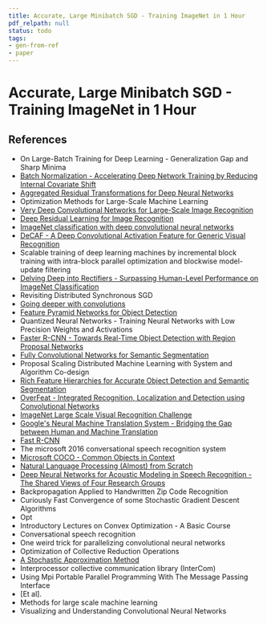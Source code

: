 ```yaml
---
title: Accurate, Large Minibatch SGD - Training ImageNet in 1 Hour
pdf_relpath: null
status: todo
tags:
- gen-from-ref
- paper
---
```


# Accurate, Large Minibatch SGD - Training ImageNet in 1 Hour

## References

- On Large-Batch Training for Deep Learning - Generalization Gap and Sharp Minima
- [Batch Normalization - Accelerating Deep Network Training by Reducing Internal Covariate Shift](./batch-normalization-accelerating-deep-network-training-by-reducing-internal-covariate-shift.md)
- [Aggregated Residual Transformations for Deep Neural Networks](./aggregated-residual-transformations-for-deep-neural-networks.md)
- Optimization Methods for Large-Scale Machine Learning
- [Very Deep Convolutional Networks for Large-Scale Image Recognition](./very-deep-convolutional-networks-for-large-scale-image-recognition.md)
- [Deep Residual Learning for Image Recognition](./deep-residual-learning-for-image-recognition.md)
- [ImageNet classification with deep convolutional neural networks](./imagenet-classification-with-deep-convolutional-neural-networks.md)
- [DeCAF - A Deep Convolutional Activation Feature for Generic Visual Recognition](./decaf-a-deep-convolutional-activation-feature-for-generic-visual-recognition.md)
- Scalable training of deep learning machines by incremental block training with intra-block parallel optimization and blockwise model-update filtering
- [Delving Deep into Rectifiers - Surpassing Human-Level Performance on ImageNet Classification](./delving-deep-into-rectifiers-surpassing-human-level-performance-on-imagenet-classification.md)
- Revisiting Distributed Synchronous SGD
- [Going deeper with convolutions](./going-deeper-with-convolutions.md)
- [Feature Pyramid Networks for Object Detection](./feature-pyramid-networks-for-object-detection.md)
- Quantized Neural Networks - Training Neural Networks with Low Precision Weights and Activations
- [Faster R-CNN - Towards Real-Time Object Detection with Region Proposal Networks](./faster-r-cnn-towards-real-time-object-detection-with-region-proposal-networks.md)
- [Fully Convolutional Networks for Semantic Segmentation](./fully-convolutional-networks-for-semantic-segmentation.md)
- Proposal Scaling Distributed Machine Learning with System and Algorithm Co-design
- [Rich Feature Hierarchies for Accurate Object Detection and Semantic Segmentation](./rich-feature-hierarchies-for-accurate-object-detection-and-semantic-segmentation.md)
- [OverFeat - Integrated Recognition, Localization and Detection using Convolutional Networks](./overfeat-integrated-recognition-localization-and-detection-using-convolutional-networks.md)
- [ImageNet Large Scale Visual Recognition Challenge](./imagenet-large-scale-visual-recognition-challenge.md)
- [Google's Neural Machine Translation System - Bridging the Gap between Human and Machine Translation](./google-s-neural-machine-translation-system-bridging-the-gap-between-human-and-machine-translation.md)
- [Fast R-CNN](./fast-r-cnn.md)
- The microsoft 2016 conversational speech recognition system
- [Microsoft COCO - Common Objects in Context](./microsoft-coco-common-objects-in-context.md)
- [Natural Language Processing (Almost) from Scratch](./natural-language-processing-almost-from-scratch.md)
- [Deep Neural Networks for Acoustic Modeling in Speech Recognition - The Shared Views of Four Research Groups](./deep-neural-networks-for-acoustic-modeling-in-speech-recognition-the-shared-views-of-four-research-groups.md)
- Backpropagation Applied to Handwritten Zip Code Recognition
- Curiously Fast Convergence of some Stochastic Gradient Descent Algorithms
- Opt
- Introductory Lectures on Convex Optimization - A Basic Course
- Conversational speech recognition
- One weird trick for parallelizing convolutional neural networks
- Optimization of Collective Reduction Operations
- [A Stochastic Approximation Method](./a-stochastic-approximation-method.md)
- Interprocessor collective communication library (InterCom)
- Using Mpi Portable Parallel Programming With The Message Passing Interface
- [Et al].
- Methods for large scale machine learning
- Visualizing and Understanding Convolutional Neural Networks
